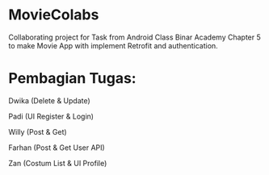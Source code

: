 # MovieColabs
Collaborating project for Task from Android Class Binar Academy Chapter 5 to make Movie App with implement Retrofit and authentication.

# Pembagian Tugas:
<p>Dwika (Delete & Update)</p>
<p>Padi (UI Register & Login)</p>
<p>Willy (Post & Get)</p>
<p>Farhan (Post & Get User API)</p>
<p>Zan (Costum List & UI Profile)</p>
